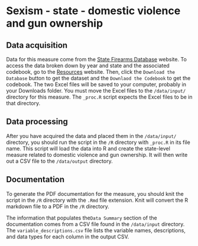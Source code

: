 # Sexism - state - domestic violence and gun ownership
## Data acquisition
Data for this measure come from the [State Firearms Database](https://www.statefirearmlaws.org/) website. To access the data  broken down by year and state and the associated codebook, go to the [Resources](https://www.statefirearmlaws.org/resources) website. Then, click the `Download the Database` button to get the dataset and the `Downlaod the Codebook` to get the codebook. The two Excel files will be saved to your computer, probably in your Downloads folder. You must move the Excel files to the `/data/input/` directory for this measure. The `_proc.R` script expects the Excel files to be in that directory. 

## Data processing
After you have acquired the data and placed them in the `/data/input/` directory, you should run the script in the `/R` directory with `_proc.R` in its file name. This script will load the data into R and create the state-level measure related to domestic violence and gun ownership. It will then write out a CSV file to the `/data/output` directory. 

## Documentation
To generate the PDF documentation for the measure, you should knit the script in the `/R` directory with the `.Rmd` file extension. Knit will convert the R markdown file to a PDF in the `/R` directory. 

The information that populates the`Data Summary` section of the documentation comes from a CSV file found in the `/data/input` directory. The `variable_descriptions.csv` file lists the variable names, descriptions, and data types for each column in the output CSV. 